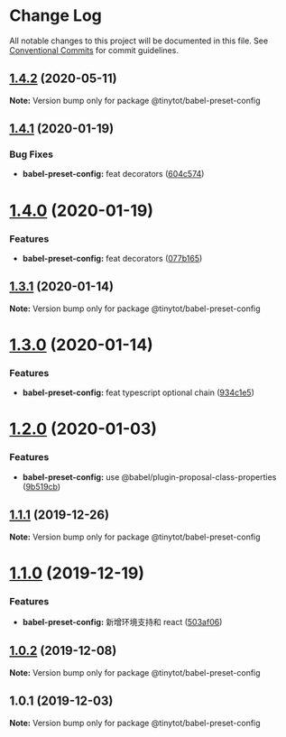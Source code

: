 # Change Log

All notable changes to this project will be documented in this file.
See [Conventional Commits](https://conventionalcommits.org) for commit guidelines.

## [1.4.2](https://github.com/tinytot1/tools/compare/@tinytot/babel-preset-config@1.4.1...@tinytot/babel-preset-config@1.4.2) (2020-05-11)

**Note:** Version bump only for package @tinytot/babel-preset-config

## [1.4.1](https://github.com/tinytot1/tools/compare/@tinytot/babel-preset-config@1.4.0...@tinytot/babel-preset-config@1.4.1) (2020-01-19)

### Bug Fixes

- **babel-preset-config:** feat decorators ([604c574](https://github.com/tinytot1/tools/commit/604c5748ecd481d7998829d17f358d2b4b28b394))

# [1.4.0](https://github.com/tinytot1/tools/compare/@tinytot/babel-preset-config@1.3.1...@tinytot/babel-preset-config@1.4.0) (2020-01-19)

### Features

- **babel-preset-config:** feat decorators ([077b165](https://github.com/tinytot1/tools/commit/077b165b0ee07e597417102b62b0e0063e5db18f))

## [1.3.1](https://github.com/tinytot1/tools/compare/@tinytot/babel-preset-config@1.3.0...@tinytot/babel-preset-config@1.3.1) (2020-01-14)

**Note:** Version bump only for package @tinytot/babel-preset-config

# [1.3.0](https://github.com/tinytot1/tools/compare/@tinytot/babel-preset-config@1.2.0...@tinytot/babel-preset-config@1.3.0) (2020-01-14)

### Features

- **babel-preset-config:** feat typescript optional chain ([934c1e5](https://github.com/tinytot1/tools/commit/934c1e5b661434250447cf09b96565d31d7df2f7))

# [1.2.0](https://github.com/tinytot1/tools/compare/@tinytot/babel-preset-config@1.1.1...@tinytot/babel-preset-config@1.2.0) (2020-01-03)

### Features

- **babel-preset-config:** use @babel/plugin-proposal-class-properties ([9b519cb](https://github.com/tinytot1/tools/commit/9b519cb1197c1015ee752b3df93bc50dd5e5441b))

## [1.1.1](https://github.com/tinytot1/tools/compare/@tinytot/babel-preset-config@1.1.0...@tinytot/babel-preset-config@1.1.1) (2019-12-26)

**Note:** Version bump only for package @tinytot/babel-preset-config

# [1.1.0](https://github.com/tinytot1/tools/compare/@tinytot/babel-preset-config@1.0.2...@tinytot/babel-preset-config@1.1.0) (2019-12-19)

### Features

- **babel-preset-config:** 新增环境支持和 react ([503af06](https://github.com/tinytot1/tools/commit/503af060f538df9066aa053ff457ce8c0da6a6da))

## [1.0.2](https://github.com/tinytot1/tools/compare/@tinytot/babel-preset-config@1.0.1...@tinytot/babel-preset-config@1.0.2) (2019-12-08)

**Note:** Version bump only for package @tinytot/babel-preset-config

## 1.0.1 (2019-12-03)

**Note:** Version bump only for package @tinytot/babel-preset-config

